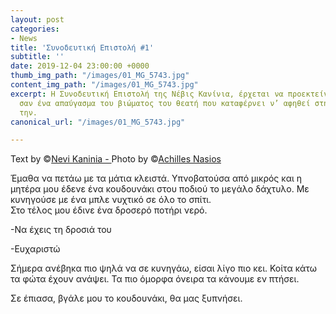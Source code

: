 ```yaml
---
layout: post
categories:
- News
title: 'Συνοδευτική Επιστολή #1'
subtitle: ''
date: 2019-12-04 23:00:00 +0000
thumb_img_path: "/images/01_MG_5743.jpg"
content_img_path: "/images/01_MG_5743.jpg"
excerpt: Η Συνοδευτική Επιστολή της Νέβις Κανίνια, έρχεται να προεκτείνει την εικόνα,
  σαν ένα απαύγασμα του βιώματος του θεατή που καταφέρνει ν’ αφηθεί στη μαγεία επαναδημιουργώντας
  την.
canonical_url: "/images/01_MG_5743.jpg"

---
```

Text by ©<a href="[https://www.facebook.com/nevi.kaninia]" target="blank">Nevi Kaninia - </a>Photo by ©<a href="[https://anikon.org/]" target="blank">Achilles Nasios</a>

Έμαθα να πετάω με τα μάτια κλειστά.
Υπνοβατούσα από μικρός και η μητέρα μου έδενε ένα κουδουνάκι στου ποδιού το μεγάλο δάχτυλο.
Με κυνηγούσε με ένα μπλε νυχτικό σε όλο το σπίτι.  
Στο τέλος μου έδινε ένα δροσερό ποτήρι νερό.

-Να έχεις τη δροσιά του

-Ευχαριστώ

Σήμερα ανέβηκα πιο ψηλά να σε κυνηγάω, 
είσαι λίγο πιο κει.
Κοίτα κάτω τα φώτα έχουν ανάψει.
Τα πιο όμορφα όνειρα τα κάνουμε εν πτήσει.

Σε έπιασα, 
βγάλε μου το κουδουνάκι,
θα μας ξυπνήσει.